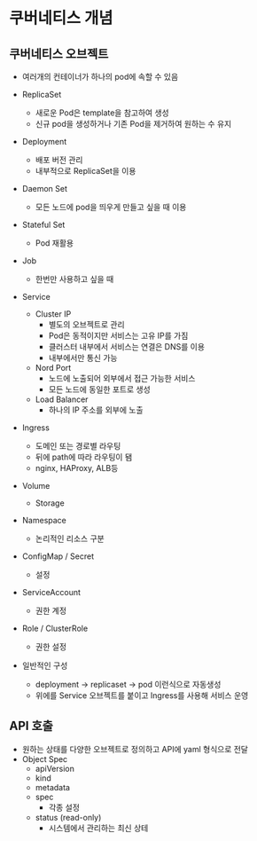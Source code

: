 # 쿠버네티스 개념

## 쿠버네티스 오브젝트

* 여러개의 컨테이너가 하나의 pod에 속할 수 있음
* ReplicaSet
  * 새로운 Pod은 template을 참고하여 생성
  * 신규 pod을 생성하거나 기존 Pod을 제거하여 원하는 수 유지
* Deployment
  * 배포 버전 관리
  * 내부적으로 ReplicaSet을 이용
* Daemon Set
  * 모든 노드에 pod을 띄우게 만들고 싶을 때 이용
* Stateful Set
  * Pod 재활용
* Job
  * 한번만 사용하고 싶을 때
* Service
  * Cluster IP
    * 별도의 오브젝트로 관리
    * Pod은 동적이지만 서비스는 고유 IP를 가짐
    * 클러스터 내부에서 서비스는 연결은 DNS를 이용
    * 내부에서만 통신 가능
  * Nord Port
    * 노드에 노출되어 외부에서 접근 가능한 서비스
    * 모든 노드에 동일한 포트로 생성
  * Load Balancer
    * 하나의 IP 주소를 외부에 노출
* Ingress
  * 도메인 또는 경로별 라우팅
  * 뒤에 path에 따라 라우팅이 됌
  * nginx, HAProxy, ALB등
* Volume 
  * Storage
* Namespace
  * 논리적인 리소스 구분
* ConfigMap / Secret
  * 설정
* ServiceAccount
  * 권한 계정
* Role / ClusterRole
  * 권한 설정

* 일반적인 구성
  * deployment -> replicaset -> pod 이런식으로 자동생성
  * 위에를 Service 오브젝트를 붙이고 Ingress를 사용해 서비스 운영

## API 호출

* 원하는 상태를 다양한 오브젝트로 정의하고 API에 yaml 형식으로 전달
* Object Spec
  * apiVersion
  * kind
  * metadata
  * spec
    * 각종 설정
  * status (read-only)
    * 시스템에서 관리하는 최신 상테



